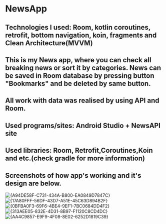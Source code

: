 # NewsApp
Technologies I used: Room, kotlin coroutines, retrofit, bottom navigation, koin, fragments and Clean Architecture(MVVM)
--------------------------------------------------------------------------------------
This is my News app, where you can check all breaking news or sort it by categories. News can be saved in Room database by pressing button "Bookmarks" and be deleted by same button. 
--------------------------------------------------------------------------------------
All work with data was realised by using API and Room.
--------------------------------------------------------------------------------------
Used programs/sites: Android Studio + NewsAPI site
--------------------------------------------------------------------------------------
Used libraries: Room, Retrofit,Coroutines,Koin and etc.(check gradle for more information)
--------------------------------------------------------------------------------------
Screenshots of how app's working and it's design are below.  
--------------------------------------------------------------------------------------
![{A94DE58F-C731-434A-B800-EA0849D7847C}](https://github.com/user-attachments/assets/b738aa93-4441-4db5-b6ef-ddc645693a7a)
![{17A80FFF-56DF-43D7-A51E-45C63D894B2F}](https://github.com/user-attachments/assets/fb2995a9-5e1d-4eed-a60f-46135163b9ff)
![{0BFBA0F3-69F6-4BE4-9EF1-7BC0684DD4F2}](https://github.com/user-attachments/assets/731ad90b-14fe-4aba-a533-613f6909f6cb)
![{313AEE05-832E-4D31-8B97-F1120C8CD4DC}](https://github.com/user-attachments/assets/af11950b-588f-411e-a9f2-d808ce6fa7fd)
![{AA4C9857-E9F9-4F08-8E02-6252D1819C39}](https://github.com/user-attachments/assets/ec2257f7-fff5-46e0-a05b-ff2cc7df8768)
